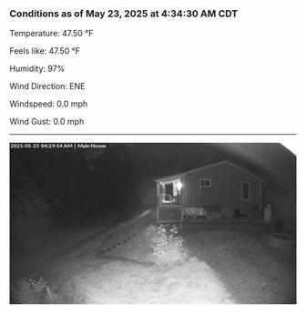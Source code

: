 ### Conditions as of May 23, 2025 at 4:34:30 AM CDT 

Temperature: 47.50 &deg;F

Feels like: 47.50 &deg;F

Humidity: 97%

Wind Direction: ENE

Windspeed: 0.0 mph

Wind Gust: 0.0 mph

---

<img src="./images/latest.jpeg"/>

